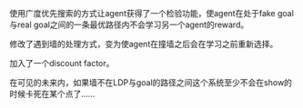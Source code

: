 使用广度优先搜索的方式让agent获得了一个检验功能，使agent在处于fake goal与real goal之间的一条最优路径内不会学习另一个agent的reward。

修改了遇到墙的处理方式，变为使agent在撞墙之后会在学习之前重新选择。

加入了一个discount factor。

在可见的未来内，如果墙不在LDP与goal的路径之间这个系统至少不会在show的时候卡死在某个点了……
